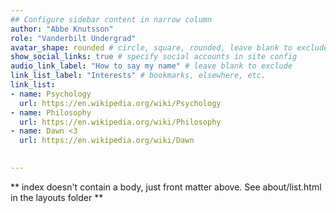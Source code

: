 ```yaml
---
## Configure sidebar content in narrow column
author: "Abbe Knutsson"
role: "Vanderbilt Undergrad"
avatar_shape: rounded # circle, square, rounded, leave blank to exclude
show_social_links: true # specify social accounts in site config
audio_link_label: "How to say my name" # leave blank to exclude
link_list_label: "Interests" # bookmarks, elsewhere, etc.
link_list:
- name: Psychology
  url: https://en.wikipedia.org/wiki/Psychology
- name: Philosophy
  url: https://en.wikipedia.org/wiki/Philosophy
- name: Dawn <3
  url: https://en.wikipedia.org/wiki/Dawn

  
---
```


** index doesn't contain a body, just front matter above.
See about/list.html in the layouts folder **